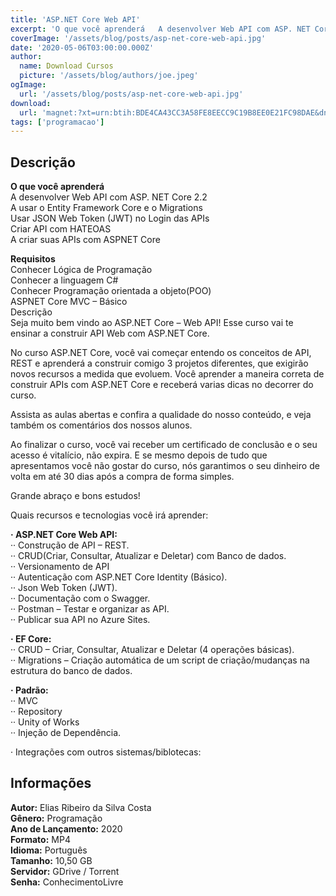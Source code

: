 ```yaml
---
title: 'ASP.NET Core Web API'
excerpt: 'O que você aprenderá   A desenvolver Web API com ASP. NET Core 2.2  A usar o Entity Framework Core e o Migrations  Usar JSON Web Token (JWT) no Login das APIs  Criar API com HATEOAS  A criar suas APIs com ASPNET Core   Requisitos   Conhe'
coverImage: '/assets/blog/posts/asp-net-core-web-api.jpg'
date: '2020-05-06T03:00:00.000Z'
author:
  name: Download Cursos
  picture: '/assets/blog/authors/joe.jpeg'
ogImage:
  url: '/assets/blog/posts/asp-net-core-web-api.jpg'
download:
  url: 'magnet:?xt=urn:btih:BDE4CA43CC3A58FE8EECC9C19B8EE0E21FC98DAE&dn=ASP.NET%20Core%20-%20Web%20API&tr=udp%3a%2f%2ftracker.openbittorrent.com%3a1337%2fannounce&tr=udp%3a%2f%2ftracker.opentrackr.org%3a1337%2fannounce'
tags: ['programacao']
---
```

<h2>Descrição</h2>
<p><strong>O que você aprenderá</strong><br/> A desenvolver Web API com ASP. NET Core 2.2<br/> A usar o Entity Framework Core e o Migrations<br/> Usar JSON Web Token (JWT) no Login das APIs<br/> Criar API com HATEOAS<br/> A criar suas APIs com ASPNET Core</p><p><strong>Requisitos</strong><br/> Conhecer Lógica de Programação<br/> Conhecer a linguagem C#<br/> Conhecer Programação orientada a objeto(POO)<br/> ASPNET Core MVC – Básico<br/> Descrição<br/> Seja muito bem vindo ao ASP.NET Core – Web API! Esse curso vai te ensinar a construir API Web com ASP.NET Core.</p><p>No curso ASP.NET Core, você vai começar entendo os conceitos de API, REST e aprenderá a construir comigo 3 projetos diferentes, que exigirão novos recursos a medida que evoluem. Você aprender a maneira correta de construir APIs com ASP.NET Core e receberá varias dicas no decorrer do curso.</p><p>Assista as aulas abertas e confira a qualidade do nosso conteúdo, e veja também os comentários dos nossos alunos.</p><p>Ao finalizar o curso, você vai receber um certificado de conclusão e o seu acesso é vitalício, não expira. E se mesmo depois de tudo que apresentamos você não gostar do curso, nós garantimos o seu dinheiro de volta em até 30 dias após a compra de forma simples.</p><p>Grande abraço e bons estudos!</p><p>Quais recursos e tecnologias você irá aprender:</p><p><strong>· ASP.NET Core Web API:</strong><br/> ·· Construção de API – REST.<br/> ·· CRUD(Criar, Consultar, Atualizar e Deletar) com Banco de dados.<br/> ·· Versionamento de API<br/> ·· Autenticação com ASP.NET Core Identity (Básico).<br/> ·· Json Web Token (JWT).<br/> ·· Documentação com o Swagger.<br/> ·· Postman – Testar e organizar as API.<br/> ·· Publicar sua API no Azure Sites.</p><p><strong>· EF Core:</strong><br/> ·· CRUD – Criar, Consultar, Atualizar e Deletar (4 operações básicas).<br/> ·· Migrations – Criação automática de um script de criação/mudanças na estrutura do banco de dados.</p><p><strong>· Padrão:</strong><br/> ·· MVC<br/> ·· Repository<br/> ·· Unity of Works<br/> ·· Injeção de Dependência.</p><p>· Integrações com outros sistemas/biblotecas:</p><h2>Informações</h2><p><strong>Autor:</strong> Elias Ribeiro da Silva Costa<br/> <strong>Gênero:</strong> Programação<br/> <strong>Ano de Lançamento:</strong> 2020<br/> <strong>Formato:</strong> MP4<br/> <strong>Idioma:</strong> Português<br/> <strong>Tamanho:</strong> 10,50 GB<br/> <strong>Servidor:</strong> GDrive / Torrent<br/> <strong>Senha:</strong> ConhecimentoLivre</p>